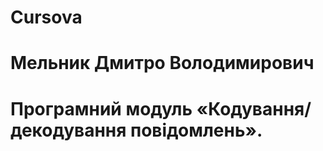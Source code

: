 # Cursova

# Мельник Дмитро Володимирович	
# Програмний модуль «Кодування/декодування повідомлень».
